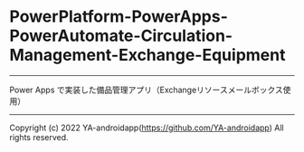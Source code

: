 # PowerPlatform-PowerApps-PowerAutomate-Circulation-Management-Exchange-Equipment

---

Power Apps で実装した備品管理アプリ（Exchangeリソースメールボックス使用）

---

Copyright (c) 2022 YA-androidapp(https://github.com/YA-androidapp) All rights reserved.
